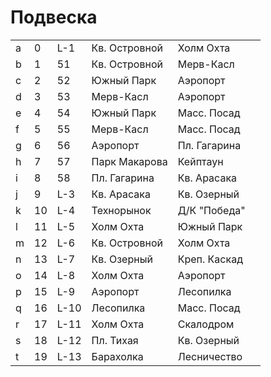 # Подвеска

|   |   |       |                   |                   |   |
|---|---|-------|-------------------|-------------------|---|
|a  |0  |L-1    |Кв. Островной      |Холм Охта          |   |
|b  |1  |51     |Кв. Островной      |Мерв-Касл          |   |
|c  |2  |52     |Южный Парк         |Аэропорт           |   |
|d  |3  |53     |Мерв-Касл          |Аэропорт           |   |
|e  |4  |54     |Южный Парк         |Масс. Посад        |   |
|f  |5  |55     |Мерв-Касл          |Масс. Посад        |   |
|g  |6  |56     |Аэропорт           |Пл. Гагарина       |   |
|h  |7  |57     |Парк Макарова      |Кейптаун           |   |
|i  |8  |58     |Пл. Гагарина       |Кв. Арасака        |   |
|j  |9  |L-3    |Кв. Арасака        |Кв. Озерный        |   |
|k  |10 |L-4    |Технорынок         |Д/К "Победа"       |   |
|l  |11 |L-5    |Холм Охта          |Южный Парк         |   |
|m  |12 |L-6    |Кв. Островной      |Холм Охта          |   |
|n  |13 |L-7    |Кв. Озерный        |Креп. Каскад       |   |
|o  |14 |L-8    |Холм Охта          |Аэропорт           |   |
|p  |15 |L-9    |Аэропорт           |Лесопилка          |   |
|q  |16 |L-10   |Лесопилка          |Масс. Посад        |   |
|r  |17 |L-11   |Холм Охта          |Скалодром          |   |
|s  |18 |L-12   |Пл. Тихая          |Кв. Озерный        |   |
|t  |19 |L-13   |Барахолка          |Лесничество        |   |
